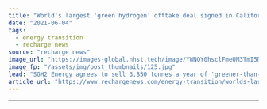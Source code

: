 ```yaml
---
title: "World's largest 'green hydrogen' offtake deal signed in California by waste-to-H2 start-up"
date: "2021-06-04"
tags: 
  - energy transition
  - recharge news
source: "recharge news"
image_url: "https://images-global.nhst.tech/image/YWNOY0hsclFmeUM3TmI5NUs4U2h5ZW5PNFpKUHc2TWNZMmpuYzdXYjdRcz0=/nhst/binary/748f7413ccaadcd5a594737d2b3f65bf"
image_fp: "/assets/img/post_thumbnails/125.jpg"
lead: "SGH2 Energy agrees to sell 3,850 tonnes a year of 'greener-than-green' carbon-negative hydrogen to refuelling stations across southern California"
article_url: "https://www.rechargenews.com/energy-transition/worlds-largest-green-hydrogen-offtake-deal-signed-in-california-by-waste-to-h2-start-up/2-1-1020363"
---
```


---
